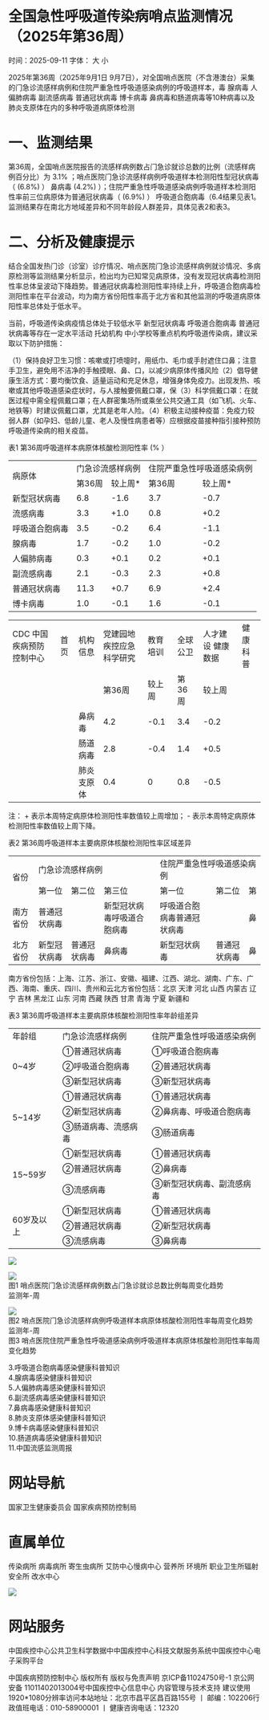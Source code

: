 # 全国急性呼吸道传染病哨点监测情况（2025年第36周）

时间：2025-09-11 字体： ⼤ ⼩

2025年第36周（2025年9⽉1⽇ 9⽉7⽇），对全国哨点医院（不含港澳台）采集的⻔急诊流感样病例和住院严重急性呼吸道感染病例的呼吸道样本，毒 腺病毒 ⼈偏肺病毒 副流感病毒 普通冠状病毒 博卡病毒 ⿐病毒和肠道病毒等10种病毒以及肺炎⽀原体在内的多种呼吸道病原体检测

# ⼀、监测结果

第36周，全国哨点医院报告的流感样病例数占⻔急诊就诊总数的⽐例（流感样病例百分⽐）为 $3 . 1 \%$ ；哨点医院⻔急诊流感样病例呼吸道样本检测阳性型冠状病毒（ $( 6 . 8 \% )$ ） ⿐病毒 $( 4 . 2 \% )$ ）；住院严重急性呼吸道感染病例呼吸道样本检测阳性率前三位病原体为普通冠状病毒（ $( 6 . 9 \% )$ ） 呼吸道合胞病毒（6.4结果⻅表1。监测结果存在南北⽅地域差异和不同年龄段⼈群差异，具体⻅表2和表3。

# ⼆、分析及健康提示

结合全国发热⻔诊（诊室）诊疗情况、哨点医院⻔急诊流感样病例就诊情况、多病原检测等监测结果分析显示，检出均为已知常⻅病原体，没有发现冠状病毒检测阳性率总体呈波动下降趋势。普通冠状病毒检测阳性率持续上升，呼吸道合胞病毒检测阳性率在平台波动，均为南⽅省份阳性率⾼于北⽅省和其他监测的呼吸道病原体阳性率总体处于低⽔平。

当前，呼吸道传染病疫情总体处于较低⽔平 新型冠状病毒 呼吸道合胞病毒 普通冠状病毒等存在⼀定⽔平活动 托幼机构 中⼩学校等重点机构呼吸道传染病，建议采取以下防护措施：

（1）保持良好卫⽣习惯：咳嗽或打喷嚏时，⽤纸⼱、⽑⼱或⼿肘遮住⼝⿐；注意⼿卫⽣，避免⽤不洁净的⼿触摸眼、⿐、⼝，以减少病原体传播⻛险（2）倡导健康⽣活⽅式：要均衡饮⻝、适量运动和充⾜休息，增强身体免疫⼒。出现发热、咳嗽或其他呼吸道感染症状时，与⼈接触要佩戴⼝罩，保（3）科学佩戴⼝罩：在就医过程中需全程佩戴⼝罩；在⼈群密集场所或乘坐公共交通⼯具（如⻜机、⽕⻋、地铁等）时建议佩戴⼝罩，尤其是⽼年⼈险。（4）积极主动接种疫苗：免疫⼒较弱⼈群（如孕妇、低龄⼉童、⽼⼈及慢性病患者等）应根据疫苗接种指引接种预防呼吸道传染病的相关疫苗。

表1 第36周呼吸道样本病原体核酸检测阳性率 $( \%$ ）  

<table><tr><td rowspan="2">病原体</td><td colspan="2">门急诊流感样病例</td><td colspan="2">住院严重急性呼吸道感染病例</td></tr><tr><td>第36周</td><td>较上周*</td><td>第36周</td><td>较上周*</td></tr><tr><td>新型冠状病毒</td><td>6.8</td><td>-1.6</td><td>3.7</td><td>-0.7</td></tr><tr><td>流感病毒</td><td>3.3</td><td>+1.0</td><td>0.8</td><td>+0.2</td></tr><tr><td>呼吸道合胞病毒</td><td>3.5</td><td>-0.2</td><td>6.4</td><td>-1.1</td></tr><tr><td>腺病毒</td><td>1.7</td><td>-0.2</td><td>1.0</td><td>-0.2</td></tr><tr><td>人偏肺病毒</td><td>0.3</td><td>+0.1</td><td>0.2</td><td>+0.1</td></tr><tr><td>副流感病毒</td><td>2.1</td><td>-0.3</td><td>2.3</td><td>+0.8</td></tr><tr><td>普通冠状病毒</td><td>11.3</td><td>+0.7</td><td>6.9</td><td>+2.4</td></tr><tr><td>博卡病毒</td><td>1.0</td><td>-0.1</td><td>1.6</td><td>-0.1</td></tr></table>

<table><tr><td>CDC 中国疾病预防控制中心</td><td>首页</td><td>机构信息</td><td>党建园地 疾控应急 科学研究</td><td>教育培训</td><td>全球公卫</td><td>人才建设 健康数据</td><td>健康科普</td></tr><tr><td></td><td></td><td></td><td>第36周</td><td>较上周</td><td>第36周</td><td>较上周</td><td></td></tr><tr><td></td><td></td><td>鼻病毒</td><td>4.2</td><td>-0.1</td><td>3.4</td><td>-0.2</td><td></td></tr><tr><td></td><td></td><td>肠道病毒</td><td>2.8</td><td>-0.4</td><td>1.4</td><td>+0.5</td><td></td></tr><tr><td></td><td></td><td>肺炎支原体</td><td>0.4</td><td>0</td><td>0.8</td><td>-0.5</td><td></td></tr></table>

注： + 表示本周特定病原体检测阳性率数值较上周增加； - 表示本周特定病原体检测阳性率数值较上周下降。

表2 第36周呼吸道样本主要病原体核酸检测阳性率区域差异  

<table><tr><td rowspan="2">省份</td><td colspan="3">门急诊流感样病例</td><td colspan="3">住院严重急性呼吸道感染病例</td></tr><tr><td>第一位</td><td>第二位</td><td>第三位</td><td>第一位</td><td>第二位</td><td>第</td></tr><tr><td>南方省份</td><td>普通冠状病毒</td><td></td><td>新型冠状病毒呼吸道合胞病毒</td><td>呼吸道合胞病毒普通冠状病毒</td><td></td><td>鼻</td></tr><tr><td>北方省份</td><td>新型冠状病毒</td><td>普通冠状病毒</td><td>鼻病毒</td><td>新型冠状病毒</td><td>普通冠状病毒</td><td>鼻</td></tr></table>

南⽅省份包括：上海、江苏、浙江、安徽、福建、江⻄、湖北、湖南、⼴东、⼴⻄、海南、重庆、四川、贵州和云北⽅省份包括：北京 天津 河北 ⼭⻄ 内蒙古 辽宁 吉林 ⿊⻰江 ⼭东 河南 ⻄藏 陕⻄ ⽢肃 ⻘海 宁夏 新疆和

表3 第36周呼吸道样本主要病原体核酸检测阳性率年龄组差异  

<table><tr><td>年龄组</td><td>门急诊流感样病例</td><td>住院严重急性呼吸道感染病例</td></tr><tr><td rowspan="3">0~4岁</td><td>①普通冠状病毒</td><td>①呼吸道合胞病毒</td></tr><tr><td>②呼吸道合胞病毒</td><td>②普通冠状病毒</td></tr><tr><td>③新型冠状病毒</td><td>③新型冠状病毒</td></tr><tr><td rowspan="3">5~14岁</td><td>①普通冠状病毒</td><td>①普通冠状病毒</td></tr><tr><td>②新型冠状病毒</td><td>②鼻病毒、呼吸道合胞病毒</td></tr><tr><td>③肠道病毒、流感病毒</td><td>③肠道病毒</td></tr><tr><td rowspan="3">15~59岁</td><td>①新型冠状病毒</td><td>①普通冠状病毒</td></tr><tr><td>②普通冠状病毒</td><td>②鼻病毒</td></tr><tr><td>③流感病毒</td><td>③新型冠状病毒、副流感病毒</td></tr><tr><td rowspan="3">60岁及以上</td><td>①新型冠状病毒</td><td>①普通冠状病毒</td></tr><tr><td>②普通冠状病毒</td><td>②新型冠状病毒</td></tr><tr><td>③流感病毒</td><td>③鼻病毒</td></tr></table>

![](images/81ea94bac3ee5effd694bafa021a75fefdce014401aef1e673613e4363a9bcd3.jpg)

![](images/c05ab15c6f7d0a7bcba4e1898d2e07d6e1fc834489a5462326bfad5bd23b15a0.jpg)  
图1 哨点医院⻔急诊流感样病例数占⻔急诊就诊总数⽐例每周变化趋势  
监测年-周

![](images/9d0f101a5cc7091060642c12c700579ca5b4713cd6b33330d17f955dba8a1773.jpg)  
图2 哨点医院⻔急诊流感样病例呼吸道样本病原体核酸检测阳性率每周变化趋势   
监测年-周   
图3 哨点医院住院严重急性呼吸道感染病例呼吸道样本病原体核酸检测阳性率每周变化趋势

3.呼吸道合胞病毒感染健康科普知识  
4.腺病毒感染健康科普知识  
5.⼈偏肺病毒感染健康科普知识  
6.副流感病毒感染健康科普知识  
7.⿐病毒感染健康科普知识  
8.肺炎支原体感染健康科普知识  
9.博卡病毒感染健康科普知识  
10.肠道病毒感染健康科普知识  
11.中国流感监测周报

# ⽹站导航

国家卫⽣健康委员会 国家疾病预防控制局

# 直属单位

传染病所 病毒病所 寄⽣⾍病所 艾防中⼼慢病中⼼ 营养所 环境所 职业卫⽣所辐射安全所 改⽔中⼼

![](images/40737dad0c31a4b6c3c5b312c2a550cc0d195b15df1f5dc38095d4277a3c6550.jpg)

# ⽹站服务

中国疾控中⼼公共卫⽣科学数据中中国疾控中⼼科技⽂献服务系统中国疾控中⼼电⼦采购平台

中国疾病预防控制中⼼ 版权所有 版权与免责声明 京ICP备11024750号-1 京公⽹安备 11011402013004号中国疾控中⼼信息中⼼ 内容管理与技术⽀持 建议使⽤1920\*1080分辨率访问本站地址：北京市昌平区昌百路155号 ⼁ 邮编：102206⾏政值班电话：010-58900001 ⼁ 健康咨询电话：12320